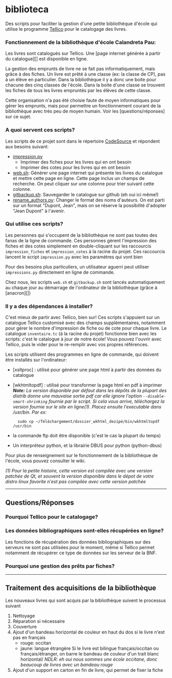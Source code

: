# biblioteca

Des scripts pour faciliter la gestion d'une petite bibliothèque d'école qui 
utilise le programme [Tellico][] pour le catalogage des livres.



### Fonctionnement de la bibliothèque d'école Calandreta Pau:
Les livres sont catalogués sur Tellico. Une [page internet générée à partir
du catalogue][] est disponible en ligne.

La gestion des emprunts de livre ne se fait pas informatiquement, mais grâce
à des fiches. Un livre est prêté à une classe (ex: la classe de CP), pas à 
un élève en particulier. Dans la bibliothèque il y a donc une boite pour
chacune des cinq classes de l'école. Dans la boite d'une classe se trouvent 
les fiches de tous les livres empruntés par les élèves de cette classe.

Cette organisation n'a pas été choisie faute de moyen informatiques pour
gérer les emprunts, mais pour permettre un fonctionnement courant de la 
bibliothèque avec très peu de moyen humain. Voir les [questions/réponses]
sur ce sujet.



### A quoi servent ces scripts?
Les scripts de ce projet sont dans le répertoire [CodeSource][]
et répondent aux besoins suivant:

* [impression.py][]
    * Imprimer des fiches pour les livres qui en ont besoin
    * Imprimer des cotes pour les livres qui en ont besoin
* [web.sh][]: Générer une page internet qui présente les livres du catalogue et 
  mettre cette page en ligne. Cette page inclus un champs de recherche. On peut 
  cliquer sur une colonne pour trier suivant cette colonne.
* [gitbackup.sh][]: Sauvegarder le catalogue sur github (eh oui ici même!)
* [rename_authors.py]: Changer le format des noms d'auteurs. On est parti sur
  un format "Dupont, Jean", mais on se réserve la possibilité d'adopter
  "Jean Dupont" à l'avenir.



### Qui utilise ces scripts?
Les personnes qui s'occupent de la bibliothèque ne sont pas toutes des fanas
de la ligne de commande. Ces personnes gèrent l'impression des fiches et des
cotes simplement en double-cliquant sur les raccourcis `impression_fiches` et
`impression_cotes` à la racine du projet. Ces raccourcis lancent le script 
`impression.py` avec les paramètres qui vont bien

Pour des besoins plus particuliers, un utilisateur aguerri peut utiliser 
`impressions.py` directement en ligne de commande.

Chez nous, les scripts `web.sh` et `gitbackup.sh` sont lancés automatiquement au 
chaque jour au démarrage de l'ordinateur de la bibliothèque (grâce à [anacron][])



### Il y a des dépendances à installer?
C'est mieux de partir avec Tellico, bien sur! Ces scripts s'appuient sur un 
catalogue Tellico customisé avec des champs supplémentaires, notamment pour 
gérer le nombre d'impression de fiche ou de cote pour chaque livre. 
Le catalogue `inventaire.tc` (à la racine du projet) fonctionne bien avec
les scripts: c'est le catalogue à jour de notre école! Vous pouvez l'ouvrir avec
Tellico, puis le vider pour le re-remplir avec vos propres références.

Les scripts utilisent des programmes en ligne de commande, qui doivent être 
installés sur l'ordinateur:
 
* [xsltproc] : utilisé pour générer une page html à partir des données du 
  catalogue
* [wkhtmltopdf] : utilisé pour transformer la page html en pdf à imprimer  
  _**Note:** La version disponible par défaut dans les dépôts de la plupart des 
  distrib donne une mauvaise sortie pdf car elle ignore l'option 
  `--disable-smart-shrinking` fournie par le script. Si cela vous arrive, 
  téléchargez la version fournie sur le site en ligne(1). Placez ensuite 
  l'executable dans /usr/bin. Par ex:_
  
        sudo cp ~/Téléchargement/dossier_wkhtml_dezipé/bin/wkhtmltopdf /usr/bin
    
* la commande ftp doit être disponible (c'est le cas la plupart du temps)
* Un interpréteur python, et la librairie DBUS pour python (python-dbus)


Pour plus de renseignement sur le fonctionnement de la bibliothèque de l'école,
vous pouvez consulter le wiki.

_(1) Pour la petite histoire, cette version est compilée avec une version 
patchée de Qt, et souvent la version disponible dans le dépot de votre distro
linux favorite n'est pas compilée avec cette version patchée_


[Tellico]:http://tellico-project.org/
[CodeSource]:tree/master/CodeSource
[impression.py]:blob/master/CodeSource/web.sh
[web.sh]:blob/master/CodeSource/web.sh
[gitbackup.sh]:blob/master/CodeSource/gitbackup.sh
[rename_authors.py]:blob/master/CodeSource/rename_authors.py
  
___

## Questions/Réponses
### Pourquoi Tellico pour le catalogage?


### Les données bibliographiques sont-elles récupérées en ligne?
Les fonctions de récupération des
données bibliographiques sur des serveurs ne sont pas utilisées pour le moment,
même si Tellico permet notamment de récupérer ce type de données sur les 
serveur de la BNF.

### Pourquoi une gestion des prêts par fiches?

___

## Traitement des acquisitions de la bibliothèque

Les nouveaux livres qui sont acquis par la bibliothèque suivent le processus
suivant

1. Nettoyage
2. Réparation si nécessaire
3. Couverture
4. Ajout d'un bandeau horizontal de couleur en haut du dos si le livre n'est pas 
  en français  
    * rouge: occitan
    * jaune: langue étrangère
  Si le livre est bilingue français/occitan ou français/étranger, on barre
  le bandeau de couleur d'un trait blanc horizontal/
  _NDLR: eh oui nous sommes une école occitane, donc beaucoup de livres avec un 
  bandeau rouge_
5. Ajout d'un support en carton en fin de livre, qui permet de fixer la fiche

